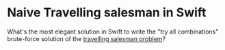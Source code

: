 # Naive Travelling salesman in Swift

What's the most elegant solution in Swift to write the "try all combinations" brute-force solution of the [travelling salesman problem](https://en.wikipedia.org/wiki/Travelling_salesman_problem)?
